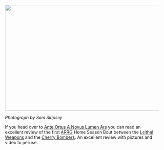<html><body><a href="http://www.scottishrollerderbyblog.com/2012/01/lw-v-cb-bout-1.jpg"><img src="http://www.scottishrollerderbyblog.com/2012/01/lw-v-cb-bout-1.jpg" alt="" title="lw v cb bout 1" width="614" height="347" class="aligncenter size-full wp-image-829"></a>

<em>Photograph by Sam Skipsey</em>

If you head over to <a href="http://aoanla.blogspot.com/2012/01/bout-report-auld-reekie-roller-girls.html">Ante Ortus A Novus Lumen Ars</a> you can read an excellent review of the first <a href="http://arrg.co.uk/">ARRG</a> Home Season Bout between the <a href="http://www.facebook.com/pages/Leithal-Weapons/209794282441077">Leithal Weapons</a> and the <a href="http://www.facebook.com/pages/Cherry-Bombers/274799135908869">Cherry Bombers</a>.
An excellent review with pictures and video to peruse.
</body></html>
